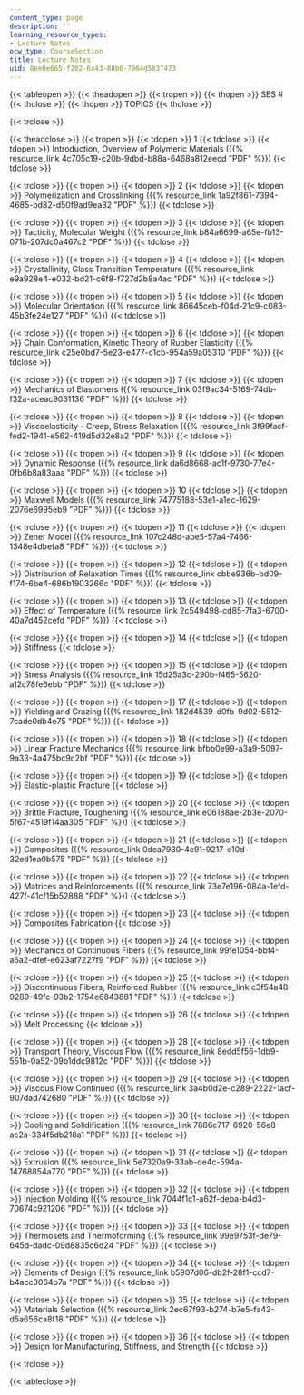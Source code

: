 ```yaml
---
content_type: page
description: ''
learning_resource_types:
- Lecture Notes
ocw_type: CourseSection
title: Lecture Notes
uid: 8ee0e665-f202-6c43-88b6-7964d5837473
---
```


{{< tableopen >}}
{{< theadopen >}}
{{< tropen >}}
{{< thopen >}}
SES #
{{< thclose >}}
{{< thopen >}}
TOPICS
{{< thclose >}}

{{< trclose >}}

{{< theadclose >}}
{{< tropen >}}
{{< tdopen >}}
1
{{< tdclose >}}
{{< tdopen >}}
Introduction, Overview of Polymeric Materials ({{% resource_link 4c705c19-c20b-9dbd-b88a-6468a812eecd "PDF" %}})
{{< tdclose >}}

{{< trclose >}}
{{< tropen >}}
{{< tdopen >}}
2
{{< tdclose >}}
{{< tdopen >}}
Polymerization and Crosslinking ({{% resource_link 1a92f861-7394-4685-bd82-d50f9ad9ea32 "PDF" %}})
{{< tdclose >}}

{{< trclose >}}
{{< tropen >}}
{{< tdopen >}}
3
{{< tdclose >}}
{{< tdopen >}}
Tacticity, Molecular Weight ({{% resource_link b84a6699-a65e-fb13-071b-207dc0a467c2 "PDF" %}})
{{< tdclose >}}

{{< trclose >}}
{{< tropen >}}
{{< tdopen >}}
4
{{< tdclose >}}
{{< tdopen >}}
Crystallinity, Glass Transition Temperature ({{% resource_link e9a928e4-e032-bd21-c6f8-f727d2b8a4ac "PDF" %}})
{{< tdclose >}}

{{< trclose >}}
{{< tropen >}}
{{< tdopen >}}
5
{{< tdclose >}}
{{< tdopen >}}
Molecular Orientation ({{% resource_link 86645ceb-f04d-21c9-c083-45b3fe24e127 "PDF" %}})
{{< tdclose >}}

{{< trclose >}}
{{< tropen >}}
{{< tdopen >}}
6
{{< tdclose >}}
{{< tdopen >}}
Chain Conformation, Kinetic Theory of Rubber Elasticity ({{% resource_link c25e0bd7-5e23-e477-c1cb-954a59a05310 "PDF" %}})
{{< tdclose >}}

{{< trclose >}}
{{< tropen >}}
{{< tdopen >}}
7
{{< tdclose >}}
{{< tdopen >}}
Mechanics of Elastomers ({{% resource_link 03f9ac34-5169-74db-f32a-aceac9031136 "PDF" %}})
{{< tdclose >}}

{{< trclose >}}
{{< tropen >}}
{{< tdopen >}}
8
{{< tdclose >}}
{{< tdopen >}}
Viscoelasticity - Creep, Stress Relaxation ({{% resource_link 3f99facf-fed2-1941-e562-419d5d32e8a2 "PDF" %}})
{{< tdclose >}}

{{< trclose >}}
{{< tropen >}}
{{< tdopen >}}
9
{{< tdclose >}}
{{< tdopen >}}
Dynamic Response ({{% resource_link da6d8668-ac1f-9730-77e4-0fb6b8a83aaa "PDF" %}})
{{< tdclose >}}

{{< trclose >}}
{{< tropen >}}
{{< tdopen >}}
10
{{< tdclose >}}
{{< tdopen >}}
Maxwell Models ({{% resource_link 74775188-53e1-a1ec-1629-2076e6995eb9 "PDF" %}})
{{< tdclose >}}

{{< trclose >}}
{{< tropen >}}
{{< tdopen >}}
11
{{< tdclose >}}
{{< tdopen >}}
Zener Model ({{% resource_link 107c248d-abe5-57a4-7466-1348e4dbefa8 "PDF" %}})
{{< tdclose >}}

{{< trclose >}}
{{< tropen >}}
{{< tdopen >}}
12
{{< tdclose >}}
{{< tdopen >}}
Distribution of Relaxation Times ({{% resource_link cbbe936b-bd09-f174-6be4-686b1903266c "PDF" %}})
{{< tdclose >}}

{{< trclose >}}
{{< tropen >}}
{{< tdopen >}}
13
{{< tdclose >}}
{{< tdopen >}}
Effect of Temperature ({{% resource_link 2c549498-cd85-7fa3-6700-40a7d452cefd "PDF" %}})
{{< tdclose >}}

{{< trclose >}}
{{< tropen >}}
{{< tdopen >}}
14
{{< tdclose >}}
{{< tdopen >}}
Stiffness
{{< tdclose >}}

{{< trclose >}}
{{< tropen >}}
{{< tdopen >}}
15
{{< tdclose >}}
{{< tdopen >}}
Stress Analysis ({{% resource_link 15d25a3c-290b-f465-5620-a12c78fe6ebb "PDF" %}})
{{< tdclose >}}

{{< trclose >}}
{{< tropen >}}
{{< tdopen >}}
17
{{< tdclose >}}
{{< tdopen >}}
Yielding and Crazing ({{% resource_link 182d4539-d0fb-9d02-5512-7cade0db4e75 "PDF" %}})
{{< tdclose >}}

{{< trclose >}}
{{< tropen >}}
{{< tdopen >}}
18
{{< tdclose >}}
{{< tdopen >}}
Linear Fracture Mechanics ({{% resource_link bfbb0e99-a3a9-5097-9a33-4a475bc9c2bf "PDF" %}})
{{< tdclose >}}

{{< trclose >}}
{{< tropen >}}
{{< tdopen >}}
19
{{< tdclose >}}
{{< tdopen >}}
Elastic-plastic Fracture
{{< tdclose >}}

{{< trclose >}}
{{< tropen >}}
{{< tdopen >}}
20
{{< tdclose >}}
{{< tdopen >}}
Brittle Fracture, Toughening ({{% resource_link e06188ae-2b3e-2070-5f67-4519f14aa305 "PDF" %}})
{{< tdclose >}}

{{< trclose >}}
{{< tropen >}}
{{< tdopen >}}
21
{{< tdclose >}}
{{< tdopen >}}
Composites ({{% resource_link 0dea7930-4c91-9217-e10d-32ed1ea0b575 "PDF" %}})
{{< tdclose >}}

{{< trclose >}}
{{< tropen >}}
{{< tdopen >}}
22
{{< tdclose >}}
{{< tdopen >}}
Matrices and Reinforcements ({{% resource_link 73e7e196-084a-1efd-427f-41cf15b52888 "PDF" %}})
{{< tdclose >}}

{{< trclose >}}
{{< tropen >}}
{{< tdopen >}}
23
{{< tdclose >}}
{{< tdopen >}}
Composites Fabrication
{{< tdclose >}}

{{< trclose >}}
{{< tropen >}}
{{< tdopen >}}
24
{{< tdclose >}}
{{< tdopen >}}
Mechanics of Continuous Fibers ({{% resource_link 99fe1054-bbf4-a6a2-dfef-e623af7227f9 "PDF" %}})
{{< tdclose >}}

{{< trclose >}}
{{< tropen >}}
{{< tdopen >}}
25
{{< tdclose >}}
{{< tdopen >}}
Discontinuous Fibers, Reinforced Rubber ({{% resource_link c3f54a48-9289-49fc-93b2-1754e6843881 "PDF" %}})
{{< tdclose >}}

{{< trclose >}}
{{< tropen >}}
{{< tdopen >}}
26
{{< tdclose >}}
{{< tdopen >}}
Melt Processing
{{< tdclose >}}

{{< trclose >}}
{{< tropen >}}
{{< tdopen >}}
28
{{< tdclose >}}
{{< tdopen >}}
Transport Theory, Viscous Flow ({{% resource_link 8edd5f56-1db9-551b-0a52-09b1ddc9812c "PDF" %}})
{{< tdclose >}}

{{< trclose >}}
{{< tropen >}}
{{< tdopen >}}
29
{{< tdclose >}}
{{< tdopen >}}
Viscous Flow Continued ({{% resource_link 3a4b0d2e-c289-2222-1acf-907dad742680 "PDF" %}})
{{< tdclose >}}

{{< trclose >}}
{{< tropen >}}
{{< tdopen >}}
30
{{< tdclose >}}
{{< tdopen >}}
Cooling and Solidification ({{% resource_link 7886c717-6920-56e8-ae2a-334f5db218a1 "PDF" %}})
{{< tdclose >}}

{{< trclose >}}
{{< tropen >}}
{{< tdopen >}}
31
{{< tdclose >}}
{{< tdopen >}}
Extrusion ({{% resource_link 5e7320a9-33ab-de4c-594a-14768854a770 "PDF" %}})
{{< tdclose >}}

{{< trclose >}}
{{< tropen >}}
{{< tdopen >}}
32
{{< tdclose >}}
{{< tdopen >}}
Injection Molding ({{% resource_link 7044f1c1-a62f-deba-b4d3-70674c921206 "PDF" %}})
{{< tdclose >}}

{{< trclose >}}
{{< tropen >}}
{{< tdopen >}}
33
{{< tdclose >}}
{{< tdopen >}}
Thermosets and Thermoforming ({{% resource_link 99e9753f-de79-645d-dadc-09d8835c6d24 "PDF" %}})
{{< tdclose >}}

{{< trclose >}}
{{< tropen >}}
{{< tdopen >}}
34
{{< tdclose >}}
{{< tdopen >}}
Elements of Design ({{% resource_link b5907d06-db2f-28f1-ccd7-b4acc0064b7a "PDF" %}})
{{< tdclose >}}

{{< trclose >}}
{{< tropen >}}
{{< tdopen >}}
35
{{< tdclose >}}
{{< tdopen >}}
Materials Selection ({{% resource_link 2ec67f93-b274-b7e5-fa42-d5a656ca8f18 "PDF" %}})
{{< tdclose >}}

{{< trclose >}}
{{< tropen >}}
{{< tdopen >}}
36
{{< tdclose >}}
{{< tdopen >}}
Design for Manufacturing, Stiffness, and Strength
{{< tdclose >}}

{{< trclose >}}

{{< tableclose >}}